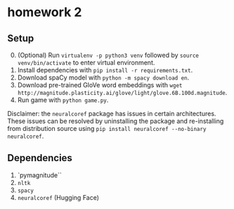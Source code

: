 # homework 2

## Setup 
0. (Optional) Run `virtualenv -p python3 venv` followed by `source venv/bin/activate` to enter virtual environment.
1. Install dependencies with `pip install -r requirements.txt`.
2. Download spaCy model with `python -m spacy download en`.
3. Download pre-trained GloVe word embeddings with `wget http://magnitude.plasticity.ai/glove/light/glove.6B.100d.magnitude`.
4. Run game with `python game.py`.

Disclaimer: the `neuralcoref` package has issues in certain architectures. These issues can be resolved by uninstalling the package and re-installing from distribution source using `pip install neuralcoref --no-binary neuralcoref`.

## Dependencies
1. `pymagnitude``
2. `nltk`
3. `spacy`
4. `neuralcoref` (Hugging Face)